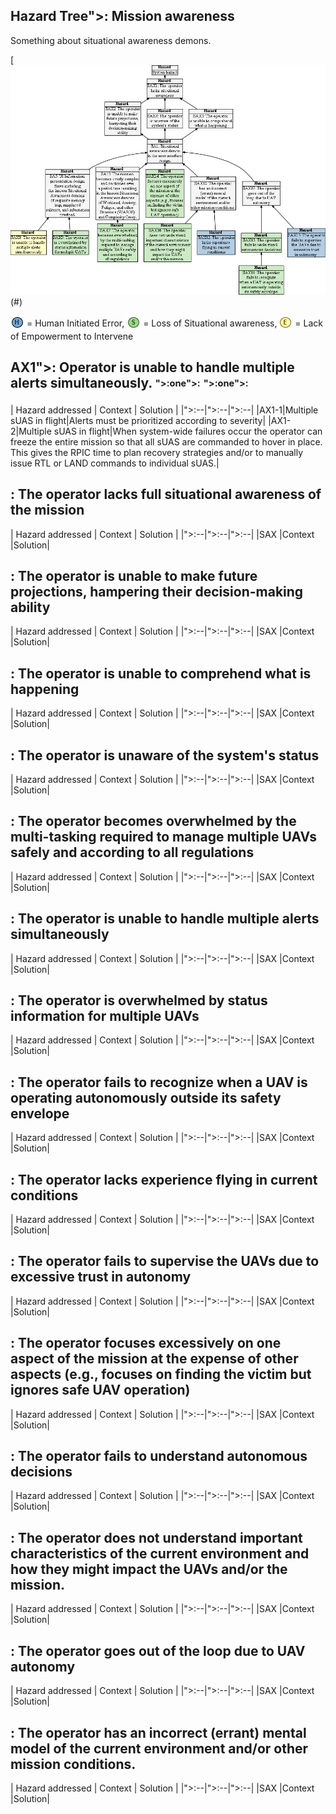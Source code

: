 ## Hazard Tree">: Mission awareness

Something about situational awareness demons.

[![](figures/situationalawareness.png)(#)

<sub>![](icons/h-icon.PNG)</sub> = Human Initiated Error, <sub>![](icons/s-icon.PNG)</sub> = Loss of Situational awareness, <sub>![](icons/e-icon.PNG)</sub> = Lack of Empowerment to Intervene


## <a name="AX1">AX1">: Operator is unable to handle multiple alerts simultaneously.</a> <sub><sup>">:one">:</sup></sub> <sub><sup>">:one">:</sup></sub>

| Hazard addressed | Context | Solution |
|">:--|">:--|">:--|
|AX1-1|Multiple sUAS in flight|Alerts must be prioritized according to severity|
|AX1-2|Multiple sUAS in flight|When system-wide failures occur the operator can freeze the entire mission so that all sUAS are commanded to hover in place. This gives the RPIC time to plan recovery strategies and/or to manually issue RTL or LAND commands to individual sUAS.|

## <a name="SAX1">: The operator lacks full situational awareness of the mission

| Hazard addressed | Context | Solution |
|">:--|">:--|">:--|
|SAX |Context |Solution|

## <a name="SAX2">: The operator is unable to make future projections, hampering their decision-making ability

| Hazard addressed | Context | Solution |
|">:--|">:--|">:--|
|SAX |Context |Solution|

## <a name="SAX3">: The operator is unable to comprehend what is happening

| Hazard addressed | Context | Solution |
|">:--|">:--|">:--|
|SAX |Context |Solution|

## <a name="SAX4">: The operator is unaware of the system's status

| Hazard addressed | Context | Solution |
|">:--|">:--|">:--|
|SAX |Context |Solution|

## <a name="SAX7">: The operator becomes overwhelmed by the multi-tasking required to manage multiple UAVs safely and according to all regulations

| Hazard addressed | Context | Solution |
|">:--|">:--|">:--|
|SAX |Context |Solution|

## <a name="SAX8">: The operator is unable to handle multiple alerts simultaneously

| Hazard addressed | Context | Solution |
|">:--|">:--|">:--|
|SAX |Context |Solution|

## <a name="SAX9">: The operator is overwhelmed by status information for multiple UAVs

| Hazard addressed | Context | Solution |
|">:--|">:--|">:--|
|SAX |Context |Solution|

## <a name="SAX11">: The operator fails to recognize when a UAV is operating autonomously outside its safety envelope

| Hazard addressed | Context | Solution |
|">:--|">:--|">:--|
|SAX |Context |Solution|

## <a name="SAX12">: The operator lacks experience flying in current conditions

| Hazard addressed | Context | Solution |
|">:--|">:--|">:--|
|SAX |Context |Solution|

## <a name="SAX13">: The operator fails to supervise the UAVs due to excessive trust in autonomy  

| Hazard addressed | Context | Solution |
|">:--|">:--|">:--|
|SAX |Context |Solution|

## <a name="SAX14">: The operator focuses excessively on one aspect of the mission at the expense of other aspects (e.g., focuses on finding the victim but ignores safe UAV operation)

| Hazard addressed | Context | Solution |
|">:--|">:--|">:--|
|SAX |Context |Solution|

## <a name="SAX15">: The operator fails to understand autonomous decisions

| Hazard addressed | Context | Solution |
|">:--|">:--|">:--|
|SAX |Context |Solution|

## <a name="SAX16">: The operator does not understand important characteristics of the current environment and how they might impact the UAVs and/or the mission.

| Hazard addressed | Context | Solution |
|">:--|">:--|">:--|
|SAX |Context |Solution|

## <a name="SAX17">: The operator goes out of the loop due to UAV autonomy

| Hazard addressed | Context | Solution |
|">:--|">:--|">:--|
|SAX |Context |Solution|

## <a name="SAX18">: The operator has an incorrect (errant) mental model of the current environment and/or other mission conditions.

| Hazard addressed | Context | Solution |
|">:--|">:--|">:--|
|SAX |Context |Solution|






